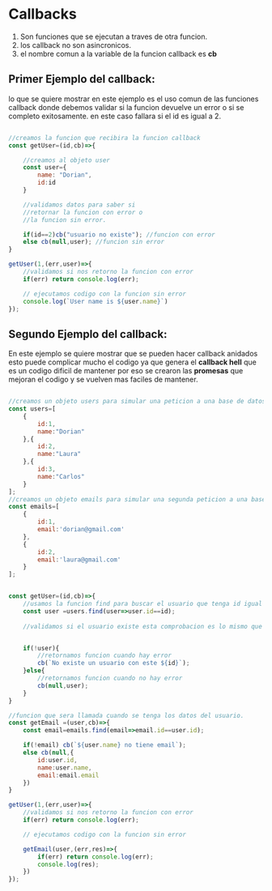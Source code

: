# Callbacks

1. Son funciones que se ejecutan a traves de otra funcion.
2. los callback no son asincronicos.
3. el nombre comun a la variable de la funcion callback es **cb**


## Primer Ejemplo del callback:

lo que se quiere mostrar en este ejemplo es el uso comun de las funciones callback donde debemos validar si la funcion devuelve un error o si se completo exitosamente. en este caso fallara si el id es igual a 2.

```javascript

//creamos la funcion que recibira la funcion callback
const getUser=(id,cb)=>{

    //creamos al objeto user
    const user={
        name: "Dorian",
        id:id
    }

    //validamos datos para saber si 
    //retornar la funcion con error o
    //la funcion sin error.

    if(id==2)cb("usuario no existe"); //funcion con error
    else cb(null,user); //funcion sin error
}

getUser(1,(err,user)=>{
    //validamos si nos retorno la funcion con error
    if(err) return console.log(err);

    // ejecutamos codigo con la funcion sin error
    console.log(`User name is ${user.name}`)
});


```

## Segundo Ejemplo del callback:

En este ejemplo se quiere mostrar que se pueden hacer callback anidados esto puede complicar mucho el codigo ya que genera el **callback hell** que es un codigo dificil de mantener por eso se crearon las **promesas** que mejoran el codigo y se vuelven mas faciles de mantener.

```javascript

//creamos un objeto users para simular una peticion a una base de datos users
const users=[
    {
        id:1,
        name:"Dorian"
    },{
        id:2,
        name:"Laura"
    },{
        id:3,
        name:"Carlos"
    }
];
//creamos un objeto emails para simular una segunda peticion a una base con los datos devueltos en users.
const emails=[
    {
        id:1,
        email:'dorian@gmail.com'
    },
    {
        id:2,
        email:'laura@gmail.com'
    }
];


const getUser=(id,cb)=>{
    //usamos la funcion find para buscar el usuario que tenga id igual al que pasamos.
    const user =users.find(user=>user.id==id); 
    
    //validamos si el usuario existe esta comprobacion es lo mismo que colocar user==undefined


    if(!user){
        //retornamos funcion cuando hay error
        cb(`No existe un usuario con este ${id}`);
    }else{
        //retornamos funcion cuando no hay error
        cb(null,user);
    } 
}

//funcion que sera llamada cuando se tenga los datos del usuario.
const getEmail =(user,cb)=>{
    const email=emails.find(email=>email.id==user.id);

    if(!email) cb(`${user.name} no tiene email`);
    else cb(null,{
        id:user.id,
        name:user.name,
        email:email.email
    })
}

getUser(1,(err,user)=>{
    //validamos si nos retorno la funcion con error
    if(err) return console.log(err);

    // ejecutamos codigo con la funcion sin error

    getEmail(user,(err,res)=>{
        if(err) return console.log(err);
        console.log(res);
    })
});
```